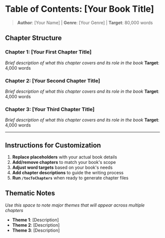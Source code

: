 # Table of Contents: [Your Book Title]

> **Author**: [Your Name] | **Genre**: [Your Genre] | **Target**: 80,000 words

## Chapter Structure

### Chapter 1: [Your First Chapter Title]
*Brief description of what this chapter covers and its role in the book*
**Target**: 4,000 words

### Chapter 2: [Your Second Chapter Title]  
*Brief description of what this chapter covers and its role in the book*
**Target**: 4,000 words

### Chapter 3: [Your Third Chapter Title]
*Brief description of what this chapter covers and its role in the book*
**Target**: 4,000 words

---

## Instructions for Customization

1. **Replace placeholders** with your actual book details
2. **Add/remove chapters** to match your book's scope
3. **Adjust word targets** based on your book's needs
4. **Add chapter descriptions** to guide the writing process
5. **Run `/tocToChapters`** when ready to generate chapter files

## Thematic Notes
*Use this space to note major themes that will appear across multiple chapters*

- **Theme 1**: [Description]
- **Theme 2**: [Description] 
- **Theme 3**: [Description]
